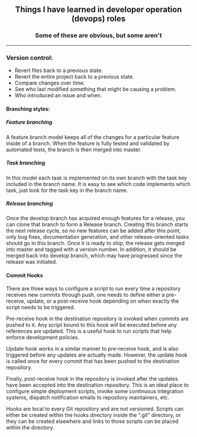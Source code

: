 <div align="center">

## Things I have learned in developer operation (devops) roles

### Some of these are obvious, but some aren't

---------------------------------------------
</div>

### Version control:

- Revert files back to a previous state.
- Revert the entire project back to a previous state.
- Compare changes over time.
- See who last modified something that might be causing a problem.
- Who introduced an issue and when.

#### Branching styles:
##### Feature branching
A feature branch model keeps all of the changes for a particular feature inside of a branch. 
When the feature is fully tested and validated by automated tests, the branch is then merged into master.
##### Task branching
In this model each task is implemented on its own branch with the task key included in the branch name. 
It is easy to see which code implements which task, just look for the task key in the branch name.
##### Release branching
Once the develop branch has acquired enough features for a release, you can clone that branch to form a Release branch. 
Creating this branch starts the next release cycle, so no new features can be added after this point, only bug fixes, documentation generation, and other release-oriented tasks should go in this branch.
Once it is ready to ship, the release gets merged into master and tagged with a version number. In addition, it should be merged back into develop branch, which may have progressed since the release was initiated.

#### Commit Hooks
There are three ways to configure a script to run every time a repository receives new commits through push, one needs to define either a pre-receive, update, or a post-receive hook depending on when exactly the script needs to be triggered.

Pre-receive hook in the destination repository is invoked when commits are pushed to it. Any script bound to this hook will be executed before any references are updated.
This is a useful hook to run scripts that help enforce development policies.

Update hook works in a similar manner to pre-receive hook, and is also triggered before any updates are actually made.
However, the update hook is called once for every commit that has been pushed to the destination repository.

Finally, post-receive hook in the repository is invoked after the updates have been accepted into the destination repository. This is an ideal place to configure simple deployment scripts, invoke some continuous integration systems, dispatch notification emails to repository maintainers, etc.

Hooks are local to every Git repository and are not versioned. Scripts can either be created within the hooks directory inside the “.git” directory, or they can be created elsewhere and links to those scripts can be placed within the directory.
